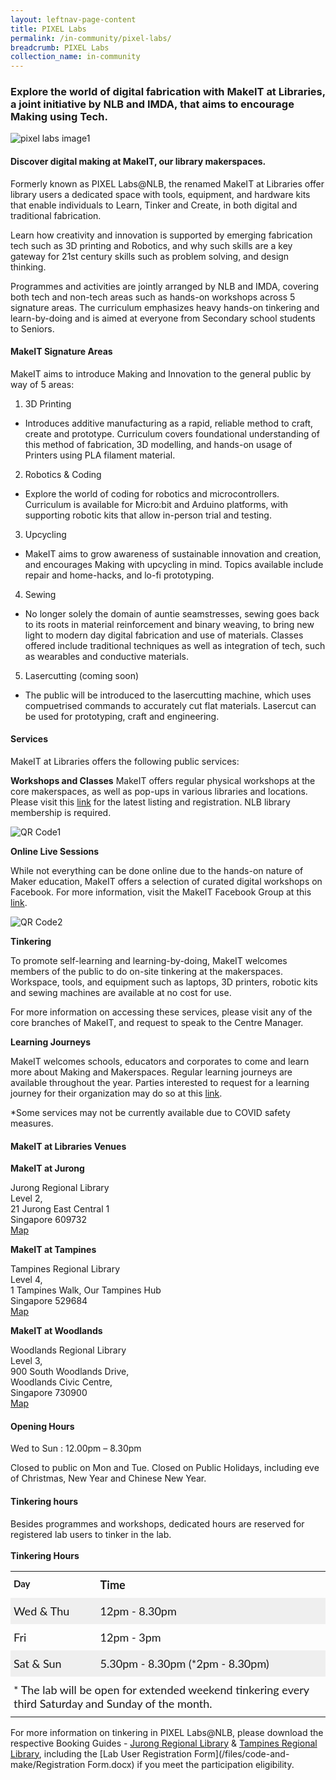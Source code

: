 ```yaml
---
layout: leftnav-page-content
title: PIXEL Labs
permalink: /in-community/pixel-labs/
breadcrumb: PIXEL Labs
collection_name: in-community
---
```

### Explore the world of digital fabrication with MakeIT at Libraries, a joint initiative by NLB and IMDA, that aims to encourage Making using Tech.

![pixel labs image1](/images/in-community/overview/pixel-labs-image2copy.jpg)

#### Discover digital making at MakeIT, our library makerspaces.

Formerly known as PIXEL Labs@NLB, the renamed MakeIT at Libraries offer library users a dedicated space with tools, equipment, and hardware kits that enable individuals to Learn, Tinker and Create, in both digital and traditional fabrication.<br>

Learn how creativity and innovation is supported by emerging fabrication tech such as 3D printing and Robotics, and why such skills are a key gateway for 21st century skills such as problem solving, and design thinking.<br>

Programmes and activities are jointly arranged by NLB and IMDA, covering both tech and non-tech areas such as hands-on workshops across 5 signature areas. The curriculum emphasizes heavy hands-on tinkering and learn-by-doing and is aimed at everyone from Secondary school students to Seniors.<br>

#### MakeIT Signature Areas

MakeIT aims to introduce Making and Innovation to the general public by way of 5 areas:<br>
1. 3D Printing
  * Introduces additive manufacturing as a rapid, reliable method to craft, create and prototype. Curriculum covers foundational understanding of this method of fabrication, 3D modelling, and hands-on usage of Printers using PLA filament material.<br>

2. Robotics & Coding
  * Explore the world of coding for robotics and microcontrollers. Curriculum is available for Micro:bit and Arduino platforms, with supporting robotic kits that allow in-person trial and testing.
  
 3. Upcycling
   * MakeIT aims to grow awareness of sustainable innovation and creation, and encourages Making with upcycling in mind. Topics available include repair and home-hacks, and lo-fi prototyping.
   
 4. Sewing 
  * No longer solely the domain of auntie seamstresses, sewing goes back to its roots in material reinforcement and binary weaving, to bring new light to modern day digital fabrication and use of materials. Classes offered include traditional techniques as well as integration of tech, such as wearables and conductive materials. 
 
 5. Lasercutting (coming soon)
   * The public will be introduced to the lasercutting machine, which uses compuetrised commands to accurately cut flat materials. Lasercut can be used for prototyping, craft and engineering. 
   
 #### Services
 
 MakeIT at Libraries offers the following public services:<br>
 
**Workshops and Classes**
MakeIT offers regular physical workshops at the core makerspaces, as well as pop-ups in various libraries and locations. Please visit this <a href="https://go.gov.sg/nlb-makeit-events" target="_blank">link</a> for the latest listing and registration. NLB library membership is required.<br>

![QR Code1]()

**Online Live Sessions**

While not everything can be done online due to the hands-on nature of Maker education, MakeIT offers a selection of curated digital workshops on Facebook. For more information, visit the MakeIT Facebook Group at this <a href="https://go.gov.sg/makeit" target="_blank">link</a>.<br>

![QR Code2]()

**Tinkering**

To promote self-learning and learning-by-doing, MakeIT welcomes members of the public to do on-site tinkering at the makerspaces. Workspace, tools, and equipment such as laptops, 3D printers, robotic kits and sewing machines are available at no cost for use.<br> 

For more information on accessing these services, please visit any of the core branches of MakeIT, and request to speak to the Centre Manager.<br>

**Learning Journeys**

MakeIT welcomes schools, educators and corporates to come and learn more about Making and Makerspaces. Regular learning journeys are available throughout the year. 
Parties interested to request for a learning journey for their organization may do so at this <a href="https://go.gov.sg/makeit-learningjourney" target="_blank">link</a>.<br>

*Some services may not be currently available due to COVID safety measures.

#### MakeIT at Libraries Venues

**MakeIT at Jurong**

Jurong Regional Library<br> 
Level 2,<br> 
21 Jurong East Central 1<br>
Singapore 609732<br>
<a href="https://go.gov.sg/makeit-jurong" target="_blank">Map</a><br>

**MakeIT at Tampines**

Tampines Regional Library<br>
Level 4,<br>
1 Tampines Walk, Our Tampines Hub<br>
Singapore 529684<br>
<a href="https://go.gov.sg/makeit-tampines" target="_blank">Map</a><br>

**MakeIT at Woodlands**

Woodlands Regional Library<br>
Level 3,<br>
900 South Woodlands Drive,<br> 
Woodlands Civic Centre,<br>
Singapore 730900<br>
<a href="https://go.gov.sg/makeit-woodlands" target="_blank">Map</a><br>


#### Opening Hours

Wed to Sun : 12.00pm – 8.30pm<br>

Closed to public on Mon and Tue. Closed on Public Holidays, including eve of Christmas, New Year and Chinese New Year.<br>


#### Tinkering hours<br>

Besides programmes and workshops, dedicated hours are reserved for registered lab users to tinker in the lab.<br>
<br>**Tinkering Hours**<br>


<style type="text/css">
.tg  {border-collapse:collapse;border-spacing:0; border: 0;}
.tg td{font-family:Lato;font-size:18px;padding:10px 5px;border-style:solid;border-width:0px;overflow:hidden;word-break:normal;border-color:black;}
.tg th{font-family:Lato;font-size:18px;font-weight:normal;padding:10px 5px;border-style:solid;border-width:0px;overflow:hidden;word-break:normal;border-color:black;}
.tg .tg-1wig{font-weight:bold;text-align:left;vertical-align:top}
.tg .tg-kftd{background-color:#efefef;text-align:left;vertical-align:top}
.tg .tg-h6w4{font-weight:bold;font-size:15px;border-color:inherit;text-align:left;vertical-align:top}
.tg .tg-y698{background-color:#efefef;border-color:inherit;text-align:left;vertical-align:top}
.tg .tg-0pky{border-color:inherit;text-align:left;vertical-align:top}
.tg .tg-0lax{text-align:left;vertical-align:top}

.content table td, .content table th{
  border:1px solid;
}

.content table tbody tr:last-child td, .content table tbody tr:last-child th{
  border-bottom-width:thin;
}
</style>
<table class="tg">
  <tr>
    <th class="tg-h6w4">Day</th>
    <th class="tg-1wig">Time</th>
  </tr>
  <tr>
    <td class="tg-y698">Wed &amp; Thu</td>
    <td class="tg-kftd">12pm - 8.30pm</td>
  </tr>
  <tr>
    <td class="tg-0pky">Fri</td>
    <td class="tg-0lax">12pm - 3pm</td>
  </tr>
  <tr>
    <td class="tg-y698">Sat &amp; Sun</td>
    <td class="tg-kftd">5.30pm - 8.30pm (*2pm - 8.30pm)</td>
  </tr>
  <tr>
    <td class="tg-0lax" colspan="2">* The lab will be open for extended weekend tinkering every third Saturday and Sunday of the month.</td>
  </tr>
</table>


For more information on tinkering in PIXEL Labs@NLB, please download the respective Booking Guides - [Jurong Regional Library](/files/code-and-make/PIXEL-Lab-NLB-Booking-Guide-JRL.docx) & [Tampines Regional Library](/files/code-and-make/PIXEL-Lab-NLB-Booking-Guide.docx), including the [Lab User Registration Form](/files/code-and-make/Registration Form.docx) if you meet the participation eligibility.
